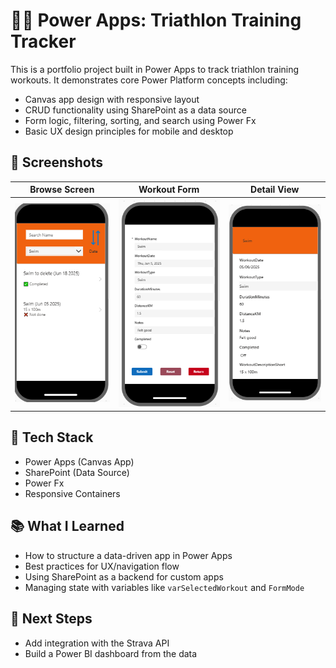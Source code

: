 # 🏃‍♂️ Power Apps: Triathlon Training Tracker

This is a portfolio project built in Power Apps to track triathlon training workouts. It demonstrates core Power Platform concepts including:

- Canvas app design with responsive layout
- CRUD functionality using SharePoint as a data source
- Form logic, filtering, sorting, and search using Power Fx
- Basic UX design principles for mobile and desktop

## 📸 Screenshots

| Browse Screen | Workout Form | Detail View |
|---------------|---------------|--------------|
| ![Browse](https://github.com/powerappsDave/triathlon-training-app/blob/main/BrowseScreen.PNG) | ![Form](https://github.com/powerappsDave/triathlon-training-app/blob/main/NewEditScreen.PNG) | ![Detail](https://github.com/powerappsDave/triathlon-training-app/blob/main/DetailsScreen.PNG) |

## 🔧 Tech Stack

- Power Apps (Canvas App)
- SharePoint (Data Source)
- Power Fx
- Responsive Containers

## 📚 What I Learned

- How to structure a data-driven app in Power Apps
- Best practices for UX/navigation flow
- Using SharePoint as a backend for custom apps
- Managing state with variables like `varSelectedWorkout` and `FormMode`

## 🚀 Next Steps

- Add integration with the Strava API
- Build a Power BI dashboard from the data
